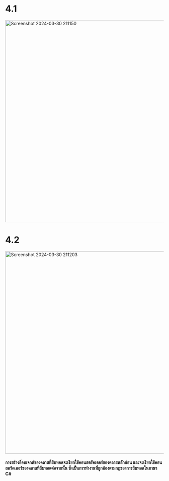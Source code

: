 # 4.1
<img width="640" alt="Screenshot 2024-03-30 211150" src="https://github.com/anndyyzzz/03376836-OOP-2566-Lab-08/assets/144866059/f8a29403-a978-40d6-ab5e-3e108847e1df">

# 4.2
<img width="641" alt="Screenshot 2024-03-30 211203" src="https://github.com/anndyyzzz/03376836-OOP-2566-Lab-08/assets/144866059/4c5ffc1e-e1f8-4057-ad3e-294ed844cc05">

#### การสร้างอ็อบเจกต์ของคลาสที่สืบทอดจะเรียกใช้คอนสตรัคเตอร์ของคลาสหลักก่อน และจะเรียกใช้คอนสตรัคเตอร์ของคลาสที่สืบทอดต่อจากนั้น ซึ่งเป็นการทำงานที่ถูกต้องตามกฎของการสืบทอดในภาษา C#
